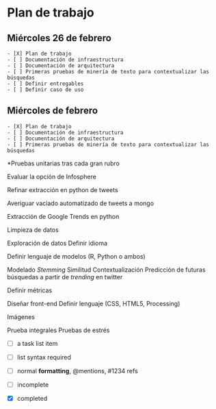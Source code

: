 Plan de trabajo
=================================

Miércoles 26 de febrero
----------------------------------------------

~~~
- [X] Plan de trabajo
- [ ] Documentación de infraestructura
- [ ] Documentación de arquitectura
- [ ] Primeras pruebas de minería de texto para contextualizar las búsquedas
- [ ] Definir entregables
- [ ] Definir caso de uso
~~~

Miércoles  de febrero
----------------------------------------------

~~~
- [X] Plan de trabajo
- [ ] Documentación de infraestructura
- [ ] Documentación de arquitectura
- [ ] Primeras pruebas de minería de texto para contextualizar las búsquedas
~~~

*Pruebas unitarias tras cada gran rubro

Evaluar la opción de Infosphere

Refinar extracción en python de tweets

Averiguar vaciado automatizado de tweets a mongo

Extracción de Google Trends en python

Limpieza de datos

Exploración de datos
  Definir idioma

Definir lenguaje de modelos (R, Python o ambos)

Modelado
  *Stemming*
  Similitud
  Contextualización
  Predicción de futuras búsquedas a partir de *trending* en twitter

Definir métricas


Diseñar front-end
  Definir lenguaje (CSS, HTML5, Processing)
  
Imágenes 

Prueba integrales
Pruebas de estrés


- [ ] a task list item
- [ ] list syntax required
- [ ] normal **formatting**, @mentions, #1234 refs
- [ ] incomplete
- [x] completed


